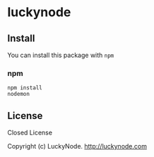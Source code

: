 # luckynode

## Install

You can install this package with `npm`

### npm

```Copy the files to a folder and run
npm install
nodemon
```

## License

Closed License

Copyright (c) LuckyNode. http://luckynode.com
